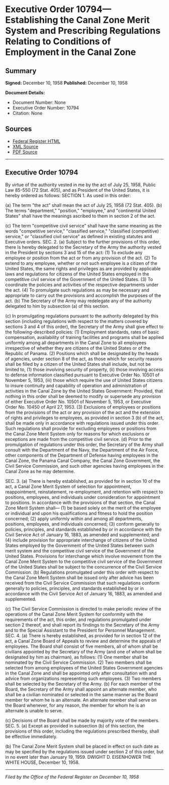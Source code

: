 # Executive Order 10794—Establishing the Canal Zone Merit System and Prescribing Regulations Relating to Conditions of Employment in the Canal Zone

## Summary

**Signed:** December 10, 1958
**Published:** December 10, 1958

**Document Details:**
- Document Number: None
- Executive Order Number: 10794
- Citation: None

## Sources
- [Federal Register HTML](https://www.presidency.ucsb.edu/documents/executive-order-10794-establishing-the-canal-zone-merit-system-and-prescribing-regulations)
- [XML Source](None)
- [PDF Source](None)

---

## Executive Order 10794

By virtue of the authority vested in me by the act of July 25, 1958, Public Law 85-550 (72 Stat. 405), and as President of the United States, it is hereby ordered as follows:
SECTION 1. As used in this order:

(a) The term "the act" shall mean the act of July 25, 1958 (72 Stat. 405).
(b) The terms "department," "position," "employee," and "continental United States" shall have the meanings ascribed to them in section 2 of the act.

(c) The term "competitive civil service" shall have the same meaning as the words "competitive service," "classified service," "classified (competitive) service," or "classified civil service" as defined in existing statutes and Executive orders.
SEC. 2. (a) Subject to the further provisions of this order, there Is hereby delegated to the Secretary of the Army the authority vested in the President by sections 3 and 15 of the act:
    (1) To exclude any employee or position from the act or from any provision of the act.
    (2) To extend to any employee, whether or not such employee is a citizen of the United States, the same rights and privileges as are provided by applicable laws and regulations for citizens of the United States employed in the competitive civil service of the Government of the United States.
    (3) To coordinate the policies and activities of the respective departments under the act.
    (4) To promulgate such regulations as may be necessary and appropriate to carry out the provisions and accomplish the purposes of the act.
(b) The Secretary of the Army may redelegate any of the authority delegated to him by subsection (a) of this section.

(c) In promulgating regulations pursuant to the authority delegated by this section (including regulations with respect to the matters covered by sections 3 and 4 of this order), the Secretary of the Army shall give effect to the following-described policies:
    (1) Employment standards, rates of basic compensation, availability of training facilities and programs shall be applied uniformly among all departments in the Canal Zone to all employees irrespective of whether they are citizens of the United States or of the Republic of Panama.
    (2) Positions which shall be designated by the heads of agencies, under section 8 of the act, as those which for security reasons shall be filled by a citizen of the United States shall include, but not be limited to, (1) those involving security of property, (ii) those involving access to defense information classified pursuant to Executive Order No. 10501 of November 5, 1953, (iii) those which require the use of United States citizens to insure continuity and capability of operation and administration of activities in the Canal Zone by the United States Government: Provided, that nothing in this order shall be deemed to modify or supersede any provision of either Executive Order No. 10501 of November 5, 1953, or Executive Order No. 10450 of April 27, 1953.
    (3) Exclusions of employees or positions from the provisions of the act or any provision of the act and the extension of rights and privileges to employees, as provided in section 3 (b) of the act, shall be made only in accordance with regulations issued under this order. Such regulations shall provide for excluding employees or positions from the Canal Zone Merit System only for reasons for which exclusions or exceptions are made from the competitive civil service.
(d) Prior to the promulgation of regulations under this order, the Secretary of the Army shall consult with the Department of the Navy, the Department of the Air Force, other components of the Department of Defense having employees in the Canal Zone, the Panama Canal Company, the Canal Zone Government, the Civil Service Commission, and such other agencies having employees in the Canal Zone as he may determine.

SEC. 3. (a) There is hereby established, as provided for in section 10 of the act, a Canal Zone Merit System of selection for appointment, reappointment, reinstatement, re-employment, and retention with respect to positions, employees, and individuals under consideration for appointment to positions. In accordance with the provisions of that section, the Canal Zone Merit System shall—
    (1) be based solely on the merit of the employee or individual and upon his qualifications and fitness to hold the position concerned;
    (2) apply uniformly within and among all departments, positions, employees, and individuals concerned;
    (3) conform generally to policies, principles, and standards established by or in accordance with the Civil Service Act of January 16, 1883, as amended and supplemented; and
    (4) include provision for appropriate interchange of citizens of the United States employed by the Government of the United States between such merit system and the competitive civil service of the Government of the United States. Provisions for interchange which involve movement from the Canal Zone Merit System to the competitive civil service of the Government of the United States shall be subject to the concurrence of the Civil Service Commission.
(b) Regulations promulgated under this order with respect to the Canal Zone Merit System shall be issued only after advice has been received from the Civil Service Commission that such regulations conform generally to policies, principles, and standards established by or in accordance with the Civil Service Act of January 16, 1883, as amended and supplemented.

(c) The Civil Service Commission is directed to make periodic review of the operations of the Canal Zone Merit System for conformity with the requirements of the act, this order, and regulations promulgated under section 2 thereof, and shall report its findings to the Secretary of the Army and to the Special Assistant to the President for Personnel Management.
SEC. 4. (a) There is hereby established, as provided for in section 12 of the act, a Canal Zone Board of Appeals to review and determine the appeals of employees. The Board shall consist of five members, all of whom shall be civilians appointed by the Secretary of the Army (and one of whom shall be designated by him as chairman), as follows:
    (1) One member shall be nominated by the Civil Service Commission.
    (2) Two members shall be selected from among employees of the United States Government agencies in the Canal Zone and shall be appointed only after consultation with and advice from organizations representing such employees.
    (3) Two members shall be selected by the Secretary of the Army.
(b) For each member of the Board, the Secretary of the Army shall appoint an alternate member, who shall be a civilian nominated or selected in the same manner as the Board member for whom he is an alternate. An alternate member shall serve on the Board whenever, for any reason, the member for whom he is an alternate is unable to serve.

(c) Decisions of the Board shall be made by majority vote of the members.
SEC. 5. (a) Except as provided in subsection (b) of this section, the provisions of this order, including the regulations prescribed thereby, shall be effective immediately.

(b) The Canal Zone Merit System shall be placed in effect on such date as may be specified by the regulations issued under section 2 of this order, but in no event later than January 19, 1959.
DWIGHT D. EISENHOWER
THE WHITE HOUSE,
December 10, 1958.

---

*Filed by the Office of the Federal Register on December 10, 1958*
